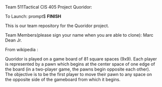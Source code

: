 Team 511Tactical
CIS 405
Project Quoridor:

To Launch:
prompt$ **FINISH**

This is our team repository for the Quoridor project. 
 

Team Members(please sign your name when you are able to clone):
Marc Dean Jr.

From wikipedia :

Quoridor is played on a game board of 81 square spaces (9x9). Each player is represented by a pawn which begins at the center space of one edge of the board (in a two-player game, the pawns begin opposite each other). The objective is to be the first player to move their pawn to any space on the opposite side of the gameboard from which it begins.

